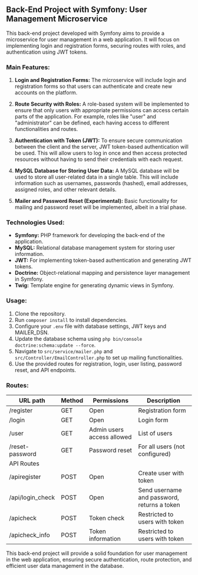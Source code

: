 ## Back-End Project with Symfony: User Management Microservice

This back-end project developed with Symfony aims to provide a microservice for user management in a web application. It will focus on implementing login and registration forms, securing routes with roles, and authentication using JWT tokens.

### Main Features:

1. **Login and Registration Forms:** The microservice will include login and registration forms so that users can authenticate and create new accounts on the platform.

2. **Route Security with Roles:** A role-based system will be implemented to ensure that only users with appropriate permissions can access certain parts of the application. For example, roles like "user" and "administrator" can be defined, each having access to different functionalities and routes.

3. **Authentication with Token (JWT):** To ensure secure communication between the client and the server, JWT token-based authentication will be used. This will allow users to log in once and then access protected resources without having to send their credentials with each request.

4. **MySQL Database for Storing User Data:** A MySQL database will be used to store all user-related data in a single table. This will include information such as usernames, passwords (hashed), email addresses, assigned roles, and other relevant details.

5. **Mailer and Password Reset (Experimental):** Basic functionality for mailing and password reset will be implemented, albeit in a trial phase.

### Technologies Used:

- **Symfony:** PHP framework for developing the back-end of the application.
- **MySQL:** Relational database management system for storing user information.
- **JWT:** For implementing token-based authentication and generating JWT tokens.
- **Doctrine:** Object-relational mapping and persistence layer management in Symfony.
- **Twig:** Template engine for generating dynamic views in Symfony.

### Usage:

1. Clone the repository.
2. Run `composer install` to install dependencies.
3. Configure your `.env` file with database settings, JWT keys and MAILER_DSN.
4. Update the database schema using `php bin/console doctrine:schema:update --force`.
5. Navigate to `src/service/mailer.php` and `src/Controller/EmailController.php` to set up mailing functionalities.
6. Use the provided routes for registration, login, user listing, password reset, and API endpoints.

### Routes:

| URL path           | Method | Permissions                          | Description                     |
| ------------------ | ------ | ------------------------------------ | ------------------------------- |
| /register          | GET    | Open                                 | Registration form               |
| /login             | GET    | Open                                 | Login form                      |
| /user              | GET    | Admin users access allowed           | List of users                   |
| /reset-password    | GET    | Password reset                       | For all users (not configured)  |
| API Routes         |        |                                      |                                 |
| /apiregister      | POST   | Open                                 | Create user with token          |
| /api/login_check   | POST   | Open                                 | Send username and password, returns a token |
| /apicheck         | POST   | Token check                          | Restricted to users with token  |
| /apicheck_info    | POST   | Token information                    | Restricted to users with token  |

This back-end project will provide a solid foundation for user management in the web application, ensuring secure authentication, route protection, and efficient user data management in the database.
